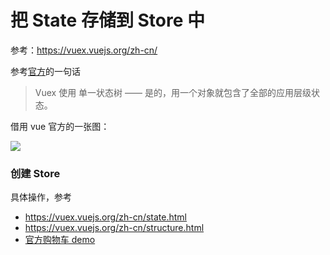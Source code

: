 # 把 State 存储到 Store 中

参考：https://vuex.vuejs.org/zh-cn/

参考[官方](https://vuex.vuejs.org/zh-cn/state.html)的一句话

>Vuex 使用 单一状态树 —— 是的，用一个对象就包含了全部的应用层级状态。

借用 vue 官方的一张图：

![](https://cn.vuejs.org/images/state.png)


### 创建 Store

具体操作，参考

- https://vuex.vuejs.org/zh-cn/state.html
- https://vuex.vuejs.org/zh-cn/structure.html
- [官方购物车 demo](https://github.com/vuejs/vuex/tree/dev/examples/shopping-cart)
